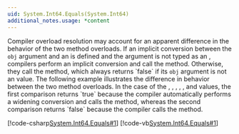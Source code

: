 ```yaml
---
uid: System.Int64.Equals(System.Int64)
additional_notes.usage: *content
---
```


<p>Compiler overload resolution may account for an apparent difference in the behavior of the two <xref href="System.Int64.Equals(System.Int64)"></xref> method overloads. If an implicit conversion between the <code>obj</code> argument and an <xref href="System.Int64"></xref> is defined and the argument is not typed as an <xref href="System.Object"></xref>, compilers perform an implicit conversion and call the <xref href="System.Int64.Equals(System.Int64)"></xref> method. Otherwise, they call the <xref href="System.Int64.Equals(System.Object)"></xref> method, which always returns `false` if its <code>obj</code> argument is not an <xref href="System.Int64"></xref> value. The following example illustrates the difference in behavior between the two method overloads. In the case of the <xref href="System.Byte"></xref>, <xref href="System.SByte"></xref>, <xref href="System.Int16"></xref>, <xref href="System.UInt16"></xref>, <xref href="System.Int32"></xref>, and <xref href="System.UInt32"></xref> values, the first comparison returns `true` because the compiler automatically performs a widening conversion and calls the <xref href="System.Int64.Equals(System.Int64)"></xref> method, whereas the second comparison returns `false` because the compiler calls the <xref href="System.Int64.Equals(System.Object)"></xref> method.  
  
 [!code-csharp[System.Int64.Equals#1](~/samples/snippets/csharp/VS_Snippets_CLR_System/system.int64.equals/cs/equalsoverl.cs#1)]
 [!code-vb[System.Int64.Equals#1](~/samples/snippets/visualbasic/VS_Snippets_CLR_System/system.int64.equals/vb/equalsoverl.vb#1)]</p>


